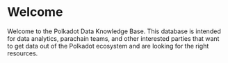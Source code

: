 # Welcome

Welcome to the Polkadot Data Knowledge Base. This database is intended for data analytics, parachain teams, and other interested parties that want to get data out of the Polkadot ecosystem and are looking for the right resources.